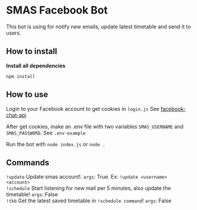 # SMAS Facebook Bot

This bot is using for notify new emails, update latest timetable and send it to users.

## How to install

**Install all dependencies**

`npm install`

## How to use

Login to your Facebook account to get cookies in `login.js`
See [facebook-chat-api](https://github.com/Schmavery/facebook-chat-api)

After get cookies, make an .env file with two variables
`SMAS_USERNAME` and `SMAS_PASSWORD`. See `.env-example`

Run the bot with `node index.js` or `node .`


## Commands
`!update` Update smas account!. `args`: True. Ex: `!update <username> <account>`  
`!schedule` Start listening for new mail per 5 minutes, also update the timetable! `args`: False  
`!tkb` Get the latest saved timetable in `!schedule command`! `args`: False  
